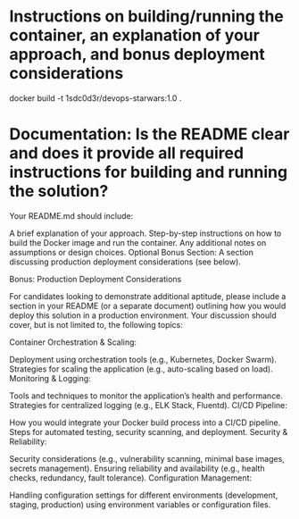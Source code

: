 # Instructions on building/running the container, an explanation of your approach, and bonus deployment considerations

docker build -t 1sdc0d3r/devops-starwars:1.0 .

# Documentation: Is the README clear and does it provide all required instructions for building and running the solution?

Your README.md should include:

A brief explanation of your approach.
Step-by-step instructions on how to build the Docker image and run the container.
Any additional notes on assumptions or design choices.
Optional Bonus Section:
A section discussing production deployment considerations (see below).


Bonus: Production Deployment Considerations

For candidates looking to demonstrate additional aptitude, please include a section in your README (or a separate document) outlining how you would deploy this solution in a production environment. Your discussion should cover, but is not limited to, the following topics:

Container Orchestration & Scaling:

Deployment using orchestration tools (e.g., Kubernetes, Docker Swarm).
Strategies for scaling the application (e.g., auto-scaling based on load).
Monitoring & Logging:

Tools and techniques to monitor the application’s health and performance.
Strategies for centralized logging (e.g., ELK Stack, Fluentd).
CI/CD Pipeline:

How you would integrate your Docker build process into a CI/CD pipeline.
Steps for automated testing, security scanning, and deployment.
Security & Reliability:

Security considerations (e.g., vulnerability scanning, minimal base images, secrets management).
Ensuring reliability and availability (e.g., health checks, redundancy, fault tolerance).
Configuration Management:

Handling configuration settings for different environments (development, staging, production) using environment variables or configuration files.
